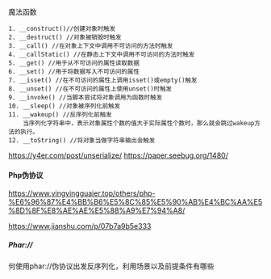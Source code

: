 魔法函数

```
1. __construct()//创建对象时触发
2. __destruct() //对象被销毁时触发
3. __call() //在对象上下文中调用不可访问的方法时触发
4. __callStatic() //在静态上下文中调用不可访问的方法时触发
5. __get() //用于从不可访问的属性读取数据
6. __set() //用于将数据写入不可访问的属性
7. __isset() //在不可访问的属性上调用isset()或empty()触发
8. __unset() //在不可访问的属性上使用unset()时触发
9. __invoke() //当脚本尝试将对象调用为函数时触发
10. __sleep() //对象被序列化前触发
11. __wakeup() //反序列化前触发
	当序列化字符串中，表示对象属性个数的值大于实际属性个数时，那么就会跳过wakeup方法的执行。
12. __toString() //将对象当做字符串输出会触发

```

https://y4er.com/post/unserialize/
https://paper.seebug.org/1480/

#### Php伪协议

https://www.yingyingguaier.top/others/php-%E6%96%87%E4%BB%B6%E5%8C%85%E5%90%AB%E4%BC%AA%E5%8D%8F%E8%AE%AE%E5%88%A9%E7%94%A8/

https://www.jianshu.com/p/07b7a9b5e333

##### Phar://

何使用phar://伪协议出发反序列化，利用场景以及前提条件有哪些
